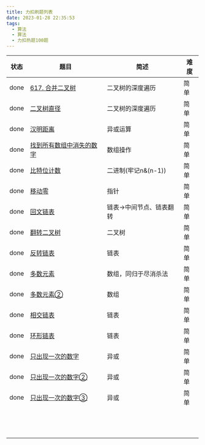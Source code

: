 ```yaml
---
title: 力扣刷题列表
date: 2023-01-28 22:35:53
tags:
  - 算法
  - 算法
  - 力扣热题100题
---
```


| 状态 | 题目                                                         | 简述                     | 难度 |
| ---- | ------------------------------------------------------------ | ------------------------ | ---- |
| done | [617. 合并二叉树](https://leetcode.cn/problems/merge-two-binary-trees/) | 二叉树的深度遍历         | 简单 |
| done | [二叉树直径](https://fengtingxin.github.io/2022/06/12/%E5%8A%9B%E6%89%A3%E7%83%AD%E9%A2%98100%E9%A2%98-%E4%BA%8C%E5%8F%89%E6%A0%91%E7%9A%84%E7%9B%B4%E5%BE%84/) | 二叉树的深度遍历         | 简单 |
| done | [汉明距离](https://fengtingxin.github.io/2023/01/30/%E5%8A%9B%E6%89%A3%E7%83%AD%E9%A2%98100%E9%A2%98-%E6%B1%89%E6%98%8E%E8%B7%9D%E7%A6%BB/) | 异或运算                 | 简单 |
| done | [找到所有数组中消失的数字](https://fengtingxin.github.io/2023/01/31/%E5%8A%9B%E6%89%A3%E7%83%AD%E9%A2%98100%E9%A2%98-%E6%89%BE%E5%88%B0%E6%89%80%E6%9C%89%E6%95%B0%E7%BB%84%E4%B8%AD%E6%B6%88%E5%A4%B1%E7%9A%84%E6%95%B0%E5%AD%97/) | 数组操作                 | 简单 |
| done | [比特位计数](https://fengtingxin.github.io/2023/01/05/%E5%8A%9B%E6%89%A3%E7%83%AD%E9%A2%98100%E9%A2%98-%E6%AF%94%E7%89%B9%E4%BD%8D%E8%AE%A1%E6%95%B0/) | 二进制(牢记n&(n-1))      | 简单 |
| done | [移动零](https://fengtingxin.github.io/2023/02/09/%E5%8A%9B%E6%89%A3%E7%83%AD%E9%A2%98100%E9%A2%98-%E7%A7%BB%E5%8A%A8%E9%9B%B6/) | 指针                     | 简单 |
| done | [回文链表](https://fengtingxin.github.io/2023/02/16/%E5%8A%9B%E6%89%A3%E7%83%AD%E9%A2%98100%E9%A2%98-%E5%9B%9E%E6%96%87%E9%93%BE%E8%A1%A8/) | 链表->中间节点、链表翻转 | 简单 |
| done | [翻转二叉树](https://fengtingxin.github.io/2023/02/18/%E5%8A%9B%E6%89%A3%E7%83%AD%E9%A2%98100%E9%A2%98-%E7%BF%BB%E8%BD%AC%E4%BA%8C%E5%8F%89%E6%A0%91/) | 二叉树                   | 简单 |
| done | [反转链表](https://fengtingxin.github.io/2023/02/20/%E5%8A%9B%E6%89%A3%E7%83%AD%E9%A2%98100%E9%A2%98-%E5%8F%8D%E8%BD%AC%E9%93%BE%E8%A1%A8/) | 链表                     | 简单 |
| done | [多数元素](https://fengtingxin.github.io/2023/02/22/%E5%8A%9B%E6%89%A3%E7%83%AD%E9%A2%98100%E9%A2%98-%E5%A4%9A%E6%95%B0%E5%85%83%E7%B4%A0/) | 数组，同归于尽消杀法     | 简单 |
| done | [多数元素②](https://fengtingxin.github.io/2023/02/23/%E5%A4%9A%E6%95%B0%E5%85%83%E7%B4%A0-II/) | 数组                     | 简单 |
| done | [相交链表](https://fengtingxin.github.io/2023/02/24/%E5%8A%9B%E6%89%A3%E7%83%AD%E9%A2%98100%E9%A2%98-160-%E7%9B%B8%E4%BA%A4%E9%93%BE%E8%A1%A8/) | 链表                     | 简单 |
| done | [环形链表](https://fengtingxin.github.io/2023/02/28/%E5%8A%9B%E6%89%A3%E7%83%AD%E9%A2%98100%E9%A2%98-%E7%8E%AF%E5%BD%A2%E9%93%BE%E8%A1%A8/) | 链表                     | 简单 |
| done | [只出现一次的数字](https://fengtingxin.github.io/2023/03/01/%E5%8A%9B%E6%89%A3%E7%83%AD%E9%A2%98100%E9%A2%98-%E5%8F%AA%E5%87%BA%E7%8E%B0%E4%B8%80%E6%AC%A1%E7%9A%84%E6%95%B0%E5%AD%97/) | 异或                     | 简单 |
| done | [只出现一次的数字②](https://fengtingxin.github.io/2023/03/02/%E5%8F%AA%E5%87%BA%E7%8E%B0%E4%B8%80%E6%AC%A1%E7%9A%84%E6%95%B0%E5%AD%972/) | 异或                     | 简单 |
| done | [只出现一次的数字③](https://fengtingxin.github.io/2023/03/06/%E5%8F%AA%E5%87%BA%E7%8E%B0%E4%B8%80%E6%AC%A1%E7%9A%84%E6%95%B0%E5%AD%973/) | 异或                     | 简单 |
|      |                                                              |                          |      |
|      |                                                              |                          |      |
|      |                                                              |                          |      |
|      |                                                              |                          |      |
|      |                                                              |                          |      |
|      |                                                              |                          |      |
|      |                                                              |                          |      |
|      |                                                              |                          |      |
|      |                                                              |                          |      |
|      |                                                              |                          |      |
|      |                                                              |                          |      |
|      |                                                              |                          |      |
|      |                                                              |                          |      |

